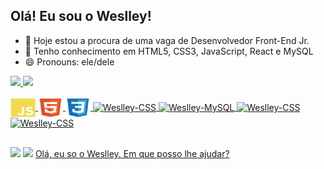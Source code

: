 ## Olá! Eu sou o Weslley!

- 🔭 Hoje estou a procura de uma vaga de Desenvolvedor Front-End Jr.
- 🌱 Tenho conhecimento em HTML5, CSS3, JavaScript, React e MySQL
- 😄 Pronouns: ele/dele

<div>
  <a href="https://github.com/weslley88">
  <img height="180em" src="https://github-readme-stats.vercel.app/api?username=weslley88&show_icons=true&theme=dark&include_all_commits=true&count_private=true"/>
  <img height="180em" src="https://github-readme-stats.vercel.app/api/top-langs/?username=weslley88&layout=compact&langs_count=7&theme=dark"/>
</div>
  
<div style="display: inline_block"><br>
  <img align="center" alt="Weslley-Js" height="30" width="40" src="https://raw.githubusercontent.com/devicons/devicon/master/icons/javascript/javascript-plain.svg">
  <img align="center" alt="Weslley-HTML" height="30" width="40" src="https://raw.githubusercontent.com/devicons/devicon/master/icons/html5/html5-original.svg">
  <img align="center" alt="Weslley-CSS" height="30" width="40" src="https://raw.githubusercontent.com/devicons/devicon/master/icons/css3/css3-original.svg"> 
  <img align="center" alt="Weslley-CSS" height="30" width="40" src="https://cdn.jsdelivr.net/gh/devicons/devicon/icons/react/react-original.svg">
  <img align="center" alt="Weslley-MySQL" height="55" width="65" src="https://cdn.jsdelivr.net/gh/devicons/devicon/icons/mysql/mysql-plain-wordmark.svg">
  <img align="center" alt="Weslley-CSS" height="38" width="48" src="https://cdn.jsdelivr.net/gh/devicons/devicon/icons/microsoftsqlserver/microsoftsqlserver-plain-wordmark.svg">
  <img align="center" alt="Weslley-CSS" height="30" width="40" src="https://cdn.jsdelivr.net/gh/devicons/devicon/icons/github/github-original.svg">
  
  ##
  
  <a href="https://www.linkedin.com/in/weslleyosilva88" target="_blank"><img src="https://img.shields.io/badge/LinkedIn-0077B5?style=for-the-badge&logo=linkedin&logoColor=white" target="_blank"></a>
  <a href = "mailto:weslley.os88@gmail.com"><img src="https://img.shields.io/badge/Gmail-D14836?style=for-the-badge&logo=gmail&logoColor=white" target="_blank"></a>
  <a href = "https://web.whatsapp.com/send?phone=5519991145371" target="_blank">Olá, eu so o Weslley. Em que posso lhe ajudar?</a> 
  
</div>
  
